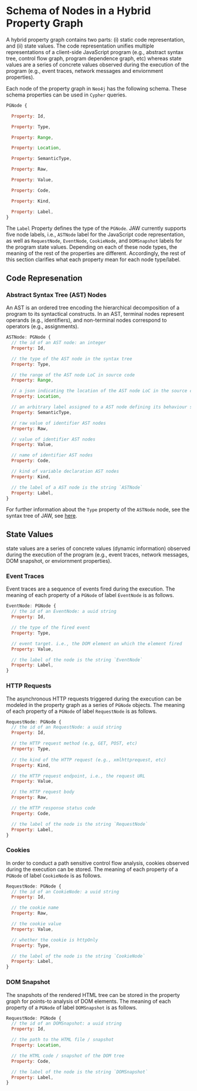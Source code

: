 # Schema of Nodes in a Hybrid Property Graph 
A hybrid property graph contains two parts: (i) static code representation, and (ii) state values.
The code representation unifies multiple representations of a client-side JavaScript program (e.g., abstract syntax tree, control flow graph, program dependence graph, etc) whereas state values are a series of concrete values observed during the execution of the program (e.g., event traces, network messages and enviornment properties).


Each node of the property graph in `Neo4j` has the following schema. 
These schema properties can be used in `Cypher` queries.

```javascript
PGNode {

  Property: Id,  

  Property: Type, 

  Property: Range, 

  Property: Location, 

  Property: SemanticType, 

  Property: Raw, 

  Property: Value, 

  Property: Code, 

  Property: Kind, 

  Property: Label, 
}
```

The `Label` Property defines the type of the `PGNode`. JAW currently supports five node labels,
i.e., `ASTNode` label for the JavaScript code representation, as well as `RequestNode`, `EventNode`, `CookieNode`, and `DOMSnapshot` labels for the program state values. Depending on each of these node types, the meaning of the rest of the properties are different. Accordingly, the rest of this section clarifies what each property mean for each node type/label.

## Code Represenation

### Abstract Syntax Tree (AST) Nodes
An AST is an ordered tree encoding the hierarchical decomposition of a program to its syntactical constructs. In an AST, terminal nodes represent operands (e.g., identifiers), and non-terminal nodes correspond to operators (e.g., assignments).


```javascript
ASTNode: PGNode {
  // the id of an AST node: an integer 
  Property: Id,  

  // the type of the AST node in the syntax tree
  Property: Type, 

  // the range of the AST node LoC in source code
  Property: Range, 

  // a json indicating the location of the AST node LoC in the source code
  Property: Location, 

  // an arbitrary label assigned to a AST node defining its behaviour symbolically.
  Property: SemanticType, 

  // raw value of identifier AST nodes
  Property: Raw, 

  // value of identifier AST nodes
  Property: Value, 

  // name of identifier AST nodes
  Property: Code, 

  // kind of variable declaration AST nodes
  Property: Kind, 

  // the label of a AST node is the string `ASTNode`
  Property: Label,
}
```

For further information about the `Type` property of the `ASTNode` node, see the syntax tree of JAW, see [here](syntax-tree.md).


## State Values

state values are a series of concrete values (dynamic information) observed during the execution of the program (e.g., event traces, network messages, DOM snapshot, or enviornment properties).

### Event Traces
Event traces are a sequence of events fired during the execution. The meaning of each property of a `PGNode` of label `EventNode` is as follows.  

```javascript
EventNode: PGNode {
  // the id of an EventNode: a uuid string 
  Property: Id,  

  // the type of the fired event
  Property: Type, 

  // event target. i.e., the DOM element on which the element fired
  Property: Value, 

  // the label of the node is the string `EventNode`
  Property: Label,
}
```

### HTTP Requests
The asynchronous HTTP requests triggered during the execution can be modeled in the property graph as a series of `PGNode` objects. The meaning of each property of a `PGNode` of label `RequestNode` is as follows.  

```javascript
RequestNode: PGNode {
  // the id of an RequestNode: a uuid string 
  Property: Id,  

  // the HTTP request method (e.g, GET, POST, etc)
  Property: Type, 
  
  // the kind of the HTTP request (e.g., xmlhttprequest, etc)
  Property: Kind, 

  // the HTTP request endpoint, i.e., the request URL
  Property: Value, 

  // the HTTP request body
  Property: Raw, 

  // the HTTP response status code
  Property: Code, 

  // the label of the node is the string `RequestNode`
  Property: Label,
}
```


### Cookies
In order to conduct a path sensitive control flow analysis, cookies observed during the execution can be stored.
The meaning of each property of a `PGNode` of label `CookieNode` is as follows. 

```javascript
RequestNode: PGNode {
  // the id of an CookieNode: a uuid string 
  Property: Id,  

  // the cookie name
  Property: Raw, 

  // the cookie value
  Property: Value, 

  // whether the cookie is httpOnly
  Property: Type, 

  // the label of the node is the string `CookieNode`
  Property: Label,
}
```


### DOM Snapshot
The snapshots of the rendered HTML tree can be stored in the property graph for points-to analysis of DOM elements.
The meaning of each property of a `PGNode` of label `DOMSnapshot` is as follows. 


```javascript
RequestNode: PGNode {
  // the id of an DOMSnapshot: a uuid string 
  Property: Id,  

  // the path to the HTML file / snapshot
  Property: Location, 

  // the HTML code / snapshot of the DOM tree
  Property: Code, 

  // the label of the node is the string `DOMSnapshot`
  Property: Label,
}
```










